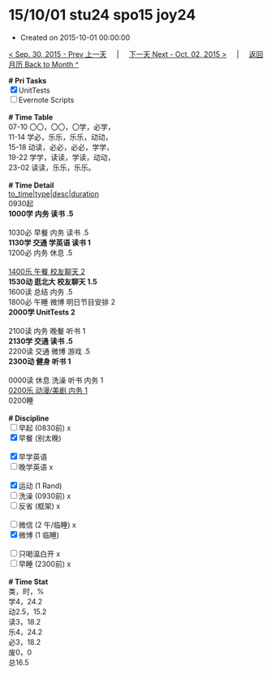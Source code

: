 # 15/10/01 stu24 spo15 joy24

- Created on 2015-10-01 00:00:00

[< Sep. 30, 2015 - Prev 上一天](/_archived/lifelogs/2015/09/d30.md) &nbsp; &nbsp; | &nbsp; &nbsp; [下一天 Next - Oct. 02, 2015 >](/_archived/lifelogs/2015/10/d02.md) &nbsp; &nbsp; |  &nbsp; &nbsp; [返回月历 Back to Month ^](/_archived/lifelogs/2015/10/index.md)
<br/><div><strong># Pri Tasks</strong></div><div><input checked="true" type="checkbox"/>UnitTests</div><div><input type="checkbox"/>Evernote Scripts</div><div><br/></div><div><b># Time Table</b></div><div>07-10 〇〇，〇〇，〇学，必学，</div><div>11-14 学必，乐乐，乐乐，动动，</div><div>15-18 动读，必必，必必，学学，</div><div>19-22 学学，读读，学读，动动，</div><div>23-02 读读，乐乐，乐乐。</div><div><br/></div><div><b># Time Detail</b></div><div><u>to_time|type|desc|duration</u></div><div>0930起</div><div><b>1000学 内务 读书 .5</b></div><div><br/></div><div>1030必 早餐 内务 读书 .5</div><div><b>1130学 交通 学英语 读书 1</b></div><div>1200必 内务 休息 .5</div><div><br/></div><div><u>1400乐 午餐 校友聊天 2</u></div><div><b>1530动 逛北大 校友聊天 1.5</b></div><div>1600读 总结 内务 .5</div><div>1800必 午睡 微博 明日节目安排 2</div><div><b>2000学 UnitTests 2</b></div><div><br/></div><div>2100读 内务 晚餐 听书 1</div><div><b>2130学 交通 读书 .5</b></div><div>2200读 交通 微博 游戏 .5</div><div><b>2300动 健身 听书 1</b></div><div><b><br/></b></div><div>0000读 休息 洗澡 听书 内务 1</div><div><u>0200乐 动漫/美剧 内务 1</u></div><div>0200睡</div><div><br/></div><div><b># Discipline</b></div><div><input type="checkbox"/>早起 (0830前) x</div><div><input checked="true" type="checkbox"/>早餐 (别太晚) </div><div><br/></div><div><input checked="true" type="checkbox"/>早学英语 </div><div><input type="checkbox"/>晚学英语 x</div><div><br/></div><div><input checked="true" type="checkbox"/>运动 (1 Rand) </div><div><input type="checkbox"/>洗澡 (0930前) x</div><div><input type="checkbox"/>反省 (框架) x</div><div><br/></div><div><input type="checkbox"/>微信 (2 午/临睡) x</div><div><input checked="true" type="checkbox"/>微博 (1 临睡) </div><div><br/></div><div><input type="checkbox"/>只喝温白开 x</div><div><input type="checkbox"/>早睡 (2300前) x</div><div><br/></div><div><b># Time Stat</b></div><div>类，时，%<br clear="none"/>学4，24.2<br clear="none"/>动2.5，15.2<br clear="none"/>读3，18.2<br clear="none"/>乐4，24.2<br clear="none"/>必3，18.2<br clear="none"/>废0，0</div><div>总16.5</div><div><br/></div><div><br/></div>
